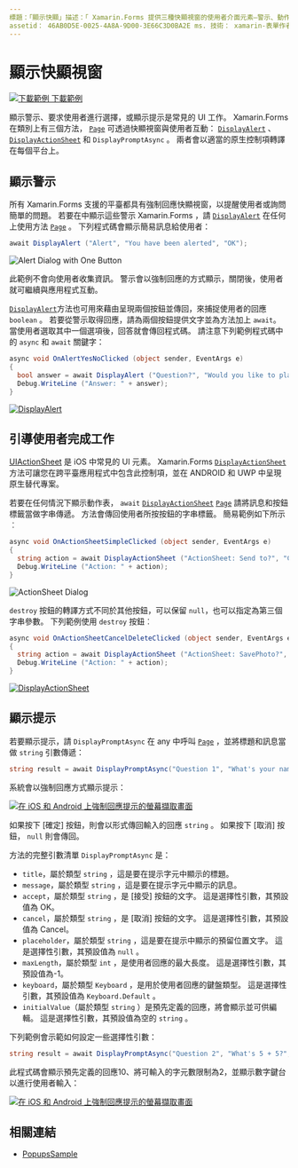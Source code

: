 ```yaml
---
標題：「顯示快顯」描述：「 Xamarin.Forms 提供三種快顯視窗的使用者介面元素–警示、動作表和提示。 本文示範如何使用警示、動作表和提示 Api 來顯示對話方塊，以詢問使用者簡單的問題、引導使用者完成工作，以及顯示提示。」
assetid： 46AB0D5E-0025-4A8A-9D00-3E66C3D0BA2E ms. 技術： xamarin-表單作者： davidbritch ms. author： dabritch ms. 日期：03/10/2020 否-loc： [ Xamarin.Forms ， Xamarin.Essentials ]
---
```


# <a name="display-pop-ups"></a>顯示快顯視窗

[![下載範例 ](~/media/shared/download.png) 下載範例](https://docs.microsoft.com/samples/xamarin/xamarin-forms-samples/navigation-pop-ups)

顯示警示、要求使用者進行選擇，或顯示提示是常見的 UI 工作。 Xamarin.Forms在類別上有三個方法， [`Page`](xref:Xamarin.Forms.Page) 可透過快顯視窗與使用者互動： [`DisplayAlert`](xref:Xamarin.Forms.Page.DisplayAlert*) 、 [`DisplayActionSheet`](xref:Xamarin.Forms.Page.DisplayActionSheet*) 和 `DisplayPromptAsync` 。 兩者會以適當的原生控制項轉譯在每個平台上。

## <a name="display-an-alert"></a>顯示警示

所有 Xamarin.Forms 支援的平臺都具有強制回應快顯視窗，以提醒使用者或詢問簡單的問題。 若要在中顯示這些警示 Xamarin.Forms ，請 [`DisplayAlert`](xref:Xamarin.Forms.Page.DisplayAlert*) 在任何上使用方法 [`Page`](xref:Xamarin.Forms.Page) 。 下列程式碼會顯示簡易訊息給使用者：

```csharp
await DisplayAlert ("Alert", "You have been alerted", "OK");
```

![](pop-ups-images/alert.png "Alert Dialog with One Button")

此範例不會向使用者收集資訊。 警示會以強制回應的方式顯示，關閉後，使用者就可繼續與應用程式互動。

[`DisplayAlert`](xref:Xamarin.Forms.Page.DisplayAlert*)方法也可用來藉由呈現兩個按鈕並傳回，來捕捉使用者的回應 `boolean` 。 若要從警示取得回應，請為兩個按鈕提供文字並為方法加上 `await`。 當使用者選取其中一個選項後，回答就會傳回程式碼。 請注意下列範例程式碼中的 `async` 和 `await` 關鍵字：

```csharp
async void OnAlertYesNoClicked (object sender, EventArgs e)
{
  bool answer = await DisplayAlert ("Question?", "Would you like to play a game", "Yes", "No");
  Debug.WriteLine ("Answer: " + answer);
}
```

[![DisplayAlert](pop-ups-images/alert2-sml.png "有兩個按鈕的警示對話方塊")](pop-ups-images/alert2.png#lightbox "有兩個按鈕的警示對話方塊")

## <a name="guide-users-through-tasks"></a>引導使用者完成工作

[UIActionSheet](https://developer.apple.com/library/ios/documentation/uikit/reference/uiactionsheet_class/Reference/Reference.html) 是 iOS 中常見的 UI 元素。 Xamarin.Forms [`DisplayActionSheet`](xref:Xamarin.Forms.Page.DisplayActionSheet*) 方法可讓您在跨平臺應用程式中包含此控制項，並在 ANDROID 和 UWP 中呈現原生替代專案。

若要在任何情況下顯示動作表， `await` [`DisplayActionSheet`](xref:Xamarin.Forms.Page.DisplayActionSheet*) [`Page`](xref:Xamarin.Forms.Page) 請將訊息和按鈕標籤當做字串傳遞。 方法會傳回使用者所按按鈕的字串標籤。 簡易範例如下所示︰

```csharp
async void OnActionSheetSimpleClicked (object sender, EventArgs e)
{
  string action = await DisplayActionSheet ("ActionSheet: Send to?", "Cancel", null, "Email", "Twitter", "Facebook");
  Debug.WriteLine ("Action: " + action);
}
```

![](pop-ups-images/action.png "ActionSheet Dialog")

`destroy` 按鈕的轉譯方式不同於其他按鈕，可以保留 `null`，也可以指定為第三個字串參數。 下列範例使用 `destroy` 按鈕︰

```csharp
async void OnActionSheetCancelDeleteClicked (object sender, EventArgs e)
{
  string action = await DisplayActionSheet ("ActionSheet: SavePhoto?", "Cancel", "Delete", "Photo Roll", "Email");
  Debug.WriteLine ("Action: " + action);
}
```

[![DisplayActionSheet](pop-ups-images/action2-sml.png "具有損毀按鈕的動作表對話方塊")](pop-ups-images/action2.png#lightbox "具有損毀按鈕的動作表對話方塊")

## <a name="display-a-prompt"></a>顯示提示

若要顯示提示，請 `DisplayPromptAsync` 在 any 中呼叫 [`Page`](xref:Xamarin.Forms.Page) ，並將標題和訊息當做 `string` 引數傳遞：

```csharp
string result = await DisplayPromptAsync("Question 1", "What's your name?");
```

系統會以強制回應方式顯示提示：

[![在 iOS 和 Android 上強制回應提示的螢幕擷取畫面](pop-ups-images/simple-prompt.png "強制回應提示")](pop-ups-images/simple-prompt-large.png#lightbox "強制回應提示")

如果按下 [確定] 按鈕，則會以形式傳回輸入的回應 `string` 。 如果按下 [取消] 按鈕， `null` 則會傳回。

方法的完整引數清單 `DisplayPromptAsync` 是：

- `title`，屬於類型 `string` ，這是要在提示字元中顯示的標題。
- `message`，屬於類型 `string` ，這是要在提示字元中顯示的訊息。
- `accept`，屬於類型 `string` ，是 [接受] 按鈕的文字。 這是選擇性引數，其預設值為 OK。
- `cancel`，屬於類型 `string` ，是 [取消] 按鈕的文字。 這是選擇性引數，其預設值為 Cancel。
- `placeholder`，屬於類型 `string` ，這是要在提示中顯示的預留位置文字。 這是選擇性引數，其預設值為 `null` 。
- `maxLength`，屬於類型 `int` ，是使用者回應的最大長度。 這是選擇性引數，其預設值為-1。
- `keyboard`，屬於類型 `Keyboard` ，是用於使用者回應的鍵盤類型。 這是選擇性引數，其預設值為 `Keyboard.Default` 。
- `initialValue`（屬於類型 `string` ）是預先定義的回應，將會顯示並可供編輯。 這是選擇性引數，其預設值為空的 `string` 。

下列範例會示範如何設定一些選擇性引數：

```csharp
string result = await DisplayPromptAsync("Question 2", "What's 5 + 5?", initialValue: "10", maxLength: 2, keyboard: Keyboard.Numeric);
```

此程式碼會顯示預先定義的回應10、將可輸入的字元數限制為2，並顯示數字鍵台以進行使用者輸入：

[![在 iOS 和 Android 上強制回應提示的螢幕擷取畫面](pop-ups-images/keyboard-prompt.png "強制回應提示")](pop-ups-images/keyboard-prompt-large.png#lightbox "強制回應提示")

## <a name="related-links"></a>相關連結

- [PopupsSample](https://docs.microsoft.com/samples/xamarin/xamarin-forms-samples/navigation-pop-ups)
